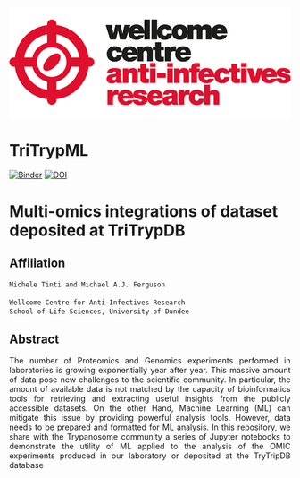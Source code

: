 ![title](https://github.com/mtinti/TriTrypML_code/blob/master/static/ANTI-INFECTIVES-RGB_200pc.png)
# TriTrypML

[![Binder](https://mybinder.org/badge_logo.svg)](https://mybinder.org/v2/gh/mtinti/TriTrypML_code/master)
[![DOI](https://zenodo.org/badge/212077588.svg)](https://zenodo.org/badge/latestdoi/212077588)

# Multi-omics integrations of dataset deposited at TriTrypDB
## Affiliation
    Michele Tinti and Michael A.J. Ferguson

    Wellcome Centre for Anti-Infectives Research
    School of Life Sciences, University of Dundee

## Abstract
<p style='text-align: justify;'>
The number of Proteomics and Genomics experiments performed in laboratories is growing exponentially 
year after year. This massive amount of data pose new challenges to the scientific community. 
In particular, the amount of available data is not matched by the capacity of bioinformatics 
tools for retrieving and extracting useful insights from the publicly accessible datasets. 
On the other Hand, Machine Learning (ML) can mitigate this issue by providing powerful analysis tools.  
However, data needs to be prepared and formatted for ML analysis. In this repository, we share with
 the Trypanosome community a series of Jupyter notebooks to demonstrate the utility of ML applied to 
 the analysis of the OMIC experiments produced in our laboratory or deposited at the TryTripDB database</p>

